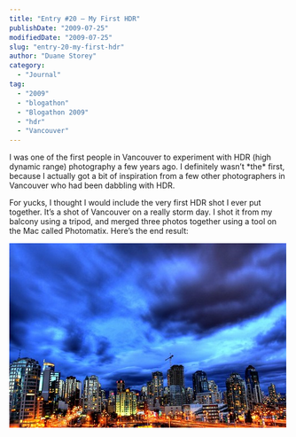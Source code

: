 ```yaml
---
title: "Entry #20 – My First HDR"
publishDate: "2009-07-25"
modifiedDate: "2009-07-25"
slug: "entry-20-my-first-hdr"
author: "Duane Storey"
category:
  - "Journal"
tag:
  - "2009"
  - "blogathon"
  - "Blogathon 2009"
  - "hdr"
  - "Vancouver"
---
```


I was one of the first people in Vancouver to experiment with HDR (high dynamic range) photography a few years ago. I definitely wasn’t \*the\* first, because I actually got a bit of inspiration from a few other photographers in Vancouver who had been dabbling with HDR.

For yucks, I thought I would include the very first HDR shot I ever put together. It’s a shot of Vancouver on a really storm day. I shot it from my balcony using a tripod, and merged three photos together using a tool on the Mac called Photomatix. Here’s the end result:

[![HDR](_images/entry-20--my-first-hdr-1.jpg)](http://www.flickr.com/photos/duanestorey/394791942/)